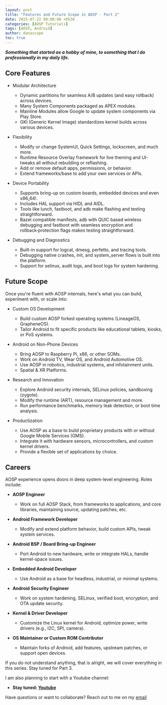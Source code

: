 ```yaml
---
layout: post
title: "Features and Future Scope in AOSP - Part 2"
date: 2025-07-22 00:00:00 +0530
categories: [AOSP Tutorials]
tags: [AOSP, Android]
author: danascape
toc: true
---
```


***Something that started as a hobby of mine, to something that I do professionally in my daily life.***

## Core Features
* Modular Architecture
    * Dynamic partitions for seamless A/B updates (and easy rollback) across devices.
    * Many System Components packaged as APEX modules.
    * Mainline Modules allow Google to update system components via Play Store.
    * GKI (Generic Kernel Image) standardizes kernel builds across various devices.

* Flexibility
    * Modify or change SystemUI, Quick Settings, lockscreen, and much more.
    * Runtime Resource Overlay framework for live theming and UI-tweaks all without rebuilding or reflashing.
    * Add or remove default apps, permissions, or behavior.
    * Extend frameworks/base to add your own services or APIs.

* Device Portability
    * Supports bring-up on custom boards, embedded devices and even x86_64!.
    * Includes HAL support via HIDL and AIDL.
    * Tools like lunch, fastboot, and adb make flashing and testing straightforward.
    *  Bazel compatible manifests, adb with QUIC based wireless debugging and fastboot with seamless encryption and rollback‑protection flags makes testing straightforward.

* Debugging and Diagnostics
    * Built-in support for logcat, dmesg, perfetto, and tracing tools.
    * Debugging native crashes, init, and system_server flows is built into the platform.
    * Support for selinux, audit logs, and boot logs for system hardening.

## Future Scope
Once you're fluent with AOSP internals, here's what you can build, experiment with, or scale into:

* Custom OS Development
    * Build custom AOSP forked operating systems (LineageOS, GrapheneOS).
    * Tailor Android to fit specific products like educational tablets, kiosks, or PoS systems.

* Android on Non-Phone Devices
    * Bring AOSP to Raspberry Pi, x86, or other SOMs.
    * Work on Android TV, Wear OS, and Android Automotive OS.
    * Use AOSP in robotics, industrial systems, and infotainment units.
    * Spatial & XR Platforms.

* Research and Innovation
    * Explore Android security internals, SELinux policies, sandboxing (zygote).
    * Modify the runtime (ART), resource management and more.
    * Run performance benchmarks, memory leak detection, or boot time analysis.

* Productization
    * Use AOSP as a base to build proprietary products with or without Google Mobile Services (GMS).
    * Integrate it with hardware sensors, microcontrollers, and custom kernel drivers.
    * Provide a flexible set of applications by choice.

## Careers
AOSP experience opens doors in deep system-level engineering. Roles include:

* **AOSP Engineer**
    * Work on full AOSP Stack, from frameworks to applications, and core libraries, maintaining source, updating patches, etc.

* **Android Framework Developer**
    * Modify and extend platform behavior, build custom APIs, tweak system services.

* **Android BSP / Board Bring-up Engineer**
    * Port Android to new hardware, write or integrate HALs, handle kernel-space issues.

* **Embedded Android Developer**
    * Use Android as a base for headless, industrial, or minimal systems.

* **Android Security Engineer**
    * Work on system hardening, SELinux, verified boot, encryption, and OTA update security.

* **Kernel & Driver Developer**
    * Customize the Linux kernel for Android, optimize power, write drivers (e.g., I2C, SPI, camera).

* **OS Maintainer or Custom ROM Contributor**
    * Maintain forks of Android, add features, upstream patches, or support open devices.



If you do not understand anything, that is alright, we will cover everything in this series.
Stay tuned for Part 3.


I am also planning to start with a Youtube channel:
* **Stay tuned: [Youtube][youtube]**

Have questions or want to collaborate? Reach out to me on my [email][email]

[previous-post]: https://squadri.me/posts/7/
[youtube]: https://www.youtube.com/@danascape
[email]: mailto:saalim.priv@gmail.com
